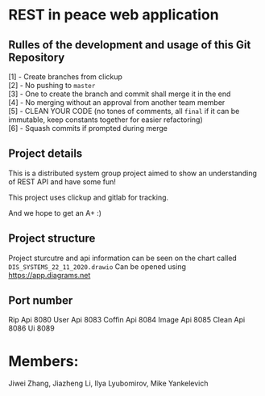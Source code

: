 # REST in peace web application

## Rulles of the development and usage of this Git Repository
 [1] - Create branches from clickup
 <br>[2] - No pushing to `master`
 <br>[3] - One to create the branch and commit shall merge it in the end
 <br>[4] - No merging without an approval from another team member
 <br>[5] - CLEAN YOUR CODE (no tones of comments, all `final` if it can be immutable, keep constants together for easier refactoring)
 <br>[6] - Squash commits if prompted during merge

## Project details
This is a distributed system group project aimed to show an understanding of REST API and have some fun! 

This project uses clickup and gitlab for tracking. 

And we hope to get an A+ :)

## Project structure
Project sturcutre and api information can be seen on the chart called `DIS_SYSTEMS_22_11_2020.drawio`
Can be opened using https://app.diagrams.net

## Port number
Rip Api 8080
User Api 8083
Coffin Api 8084
Image Api 8085
Clean Api 8086
Ui 8089

# Members:
Jiwei Zhang,
Jiazheng Li,
Ilya Lyubomirov,
Mike Yankelevich
